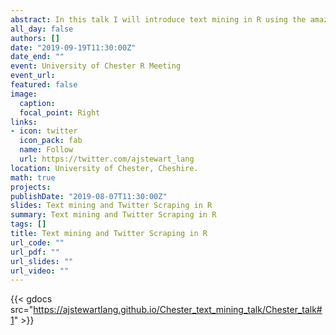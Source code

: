 ```yaml
---
abstract: In this talk I will introduce text mining in R using the amazing Tidytext package by Julia Silge and David Robinson. We'll cover how to summarise text data, sentiment analysis, the extraction of frequency information (demonstrating Zipf's law), characterising text that plays a unique contribution in two different corpora, N-gram analysis, and scraping Twitter and visualising Tweets. We'll also have a look at the Twitter timelines of Stephen King and Neil Gaiman...
all_day: false
authors: []
date: "2019-09-19T11:30:00Z"
date_end: "" 
event: University of Chester R Meeting
event_url: 
featured: false 
image:  
  caption: 
  focal_point: Right
links:
- icon: twitter 
  icon_pack: fab
  name: Follow
  url: https://twitter.com/ajstewart_lang
location: University of Chester, Cheshire.
math: true
projects:
publishDate: "2019-08-07T11:30:00Z"
slides: Text mining and Twitter Scraping in R
summary: Text mining and Twitter Scraping in R
tags: []
title: Text mining and Twitter Scraping in R
url_code: ""
url_pdf: ""
url_slides: ""
url_video: ""
---
```

 

{{< gdocs src="https://ajstewartlang.github.io/Chester_text_mining_talk/Chester_talk#1" >}}



